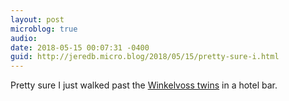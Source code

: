 ```yaml
---
layout: post
microblog: true
audio: 
date: 2018-05-15 00:07:31 -0400
guid: http://jeredb.micro.blog/2018/05/15/pretty-sure-i.html
---
```

Pretty sure I just walked past the [Winkelvoss twins](https://en.m.wikipedia.org/wiki/Winklevoss_twins) in a hotel bar.
